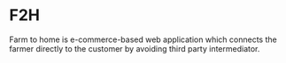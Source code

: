 # F2H
Farm to home is e-commerce-based web application which connects the farmer directly to the customer by avoiding third party intermediator.
